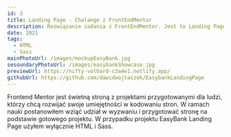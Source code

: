```yaml
---
id: 3
title: Landing Page - Chalange z FrontEndMentor
description: Rozwiązanie zadania z FrontEndMentor. Jest to Landing Page fikcyjnego banku do wykonania którego użyłem wyłącznie HTML i Sass.
date: 2021
tags:
  - HTML
  - Sass
mainPhotoUrl: /images/mockupEasyBank.jpg
sesoundaryPhotoUrl: /images/easybankShowcase.jpg
previewUrl: https://nifty-volhard-c3a4e1.netlify.app/
githubUrl: https://github.com/dawidwojtaszek/EasybankLandingPage
---
```


Frontend Mentor jest świetną stroną z projektami przygotowanymi dla ludzi, którzy chcą rozwijać swoje umiejętności w kodowaniu stron. W ramach nauki postanowiłem wziąć udział w wyzwaniu i przygotować stronę na podstawie gotowego projektu. W przypadku projektu EasyBank Landing Page użyłem wyłącznie HTML i Sass.
